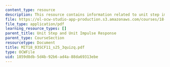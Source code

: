 ```yaml
---
content_type: resource
description: This resource contains information related to unit step impulse.
file: https://ol-ocw-studio-app-production.s3.amazonaws.com/courses/18-03sc-differential-equations-fall-2011/1859d8db5d4b92b6ad4a88da69313ebe_MIT18_03SCF11_s25_3quizq.pdf
file_type: application/pdf
learning_resource_types: []
parent_title: Unit Step and Unit Impulse Response
parent_type: CourseSection
resourcetype: Document
title: MIT18_03SCF11_s25_3quizq.pdf
type: OCWFile
uid: 1859d8db-5d4b-92b6-ad4a-88da69313ebe
---
```

